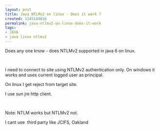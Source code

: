 ```yaml
---
layout: post
title: Java NTLMv2 on linux - Does it work ?
created: 1245144816
permalink: java-ntlmv2-on-linux-does-it-work
tags:
- JAVA
- java linux ntlmv2
---
```

<p>Does any one know - does NTLMv2 supported in java 6 on linux.</p>
<p>&nbsp;</p>
<p>I need to connect to site using NTLMv2 authentication only. On windows it works and uses current logged user as principal.</p>
<p>On linux I get reject from target site.</p>
<p>I use sun jre http client.</p>
<p>&nbsp;</p>
<p>Note: NTLM works but NTLMv2 not.</p>
<p>I cant use&nbsp; third party like JCIFS, Oakland</p>
<p>&nbsp;</p>
